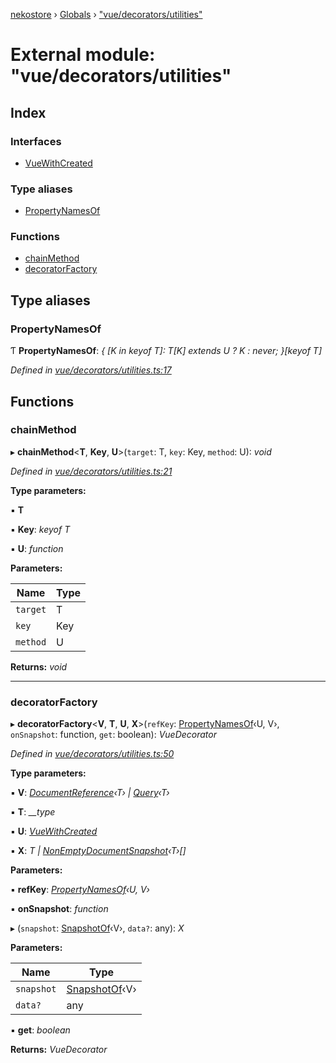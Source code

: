 [nekostore](../README.md) › [Globals](../globals.md) › ["vue/decorators/utilities"](_vue_decorators_utilities_.md)

# External module: "vue/decorators/utilities"

## Index

### Interfaces

* [VueWithCreated](../interfaces/_vue_decorators_utilities_.vuewithcreated.md)

### Type aliases

* [PropertyNamesOf](_vue_decorators_utilities_.md#propertynamesof)

### Functions

* [chainMethod](_vue_decorators_utilities_.md#chainmethod)
* [decoratorFactory](_vue_decorators_utilities_.md#decoratorfactory)

## Type aliases

###  PropertyNamesOf

Ƭ **PropertyNamesOf**: *{ [K in keyof T]: T[K] extends U ? K : never; }[keyof T]*

*Defined in [vue/decorators/utilities.ts:17](https://github.com/esnya/nekostore/blob/master/src/vue/decorators/utilities.ts#L17)*

## Functions

###  chainMethod

▸ **chainMethod**<**T**, **Key**, **U**>(`target`: T, `key`: Key, `method`: U): *void*

*Defined in [vue/decorators/utilities.ts:21](https://github.com/esnya/nekostore/blob/master/src/vue/decorators/utilities.ts#L21)*

**Type parameters:**

▪ **T**

▪ **Key**: *keyof T*

▪ **U**: *function*

**Parameters:**

Name | Type |
------ | ------ |
`target` | T |
`key` | Key |
`method` | U |

**Returns:** *void*

___

###  decoratorFactory

▸ **decoratorFactory**<**V**, **T**, **U**, **X**>(`refKey`: [PropertyNamesOf](_vue_decorators_utilities_.md#propertynamesof)‹U, V›, `onSnapshot`: function, `get`: boolean): *VueDecorator*

*Defined in [vue/decorators/utilities.ts:50](https://github.com/esnya/nekostore/blob/master/src/vue/decorators/utilities.ts#L50)*

**Type parameters:**

▪ **V**: *[DocumentReference](../interfaces/_documentreference_.documentreference.md)‹T› | [Query](../interfaces/_query_.query.md)‹T›*

▪ **T**: *__type*

▪ **U**: *[VueWithCreated](../interfaces/_vue_decorators_utilities_.vuewithcreated.md)*

▪ **X**: *T | [NonEmptyDocumentSnapshot](../interfaces/_documentsnapshot_.nonemptydocumentsnapshot.md)‹T›[]*

**Parameters:**

▪ **refKey**: *[PropertyNamesOf](_vue_decorators_utilities_.md#propertynamesof)‹U, V›*

▪ **onSnapshot**: *function*

▸ (`snapshot`: [SnapshotOf](_types_.md#snapshotof)‹V›, `data?`: any): *X*

**Parameters:**

Name | Type |
------ | ------ |
`snapshot` | [SnapshotOf](_types_.md#snapshotof)‹V› |
`data?` | any |

▪ **get**: *boolean*

**Returns:** *VueDecorator*
